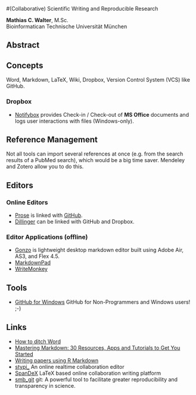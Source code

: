 #(Collaborative) Scientific Writing and Reproducible Research

**Mathias C. Walter**, M.Sc.  
Bioinformatican
Technische Universität München

## Abstract

## Concepts

Word, Markdown, LaTeX, Wiki, Dropbox, Version Control System (VCS) like GitHub.

### Dropbox
* [Notifybox](http://notifybox.com) provides Check-in / Check-out of **MS Office** documents and logs user interactions with files (Windows-only).

## Reference Management

Not all tools can import several references at once (e.g. from the search results of a PubMed search), which would be a big time saver. Mendeley and Zotero allow you to do this.

## Editors

### Online Editors

* [Prose](http://prose.io) is linked with [GitHub](http://github.com).
* [Dillinger](http://dillinger.io) can be linked with GitHub and Dropbox.

### Editor Applications (offline)
* [Gonzo](https://github.com/tonylukasavage/Gonzo) is lightweight desktop markdown editor built using Adobe Air, AS3, and Flex 4.5.
* [MarkdownPad](http://markdownpad.com)
* [WriteMonkey](http://writemonkey.com)

## Tools

* [GitHub for Windows](http://windows.github.com) GitHub for Non-Programmers and Windows users!  ;-)

## Links
* [How to ditch Word](http://t.co/nGG6yJ4Z)
* [Mastering Markdown: 30 Resources, Apps and Tutorials to Get You Started](http://designshack.net/articles/html/mastering-markdown-30-resources-apps-and-tutorials-to-get-you-started/)
* [Writing papers using R Markdown](http://robertmflight.blogspot.de/2012/10/writing-papers-using-r-markdown.html)
* [stypi_](https://www.stypi.com) An online realtime collaboration editor
* [SpanDeX](http://spandex.io) LaTeX based online collaboration writing platform
* [smb_git](https://github.com/karthikram/smb_git) git: A powerful tool to facilitate greater reproducibility and transparency in science.
